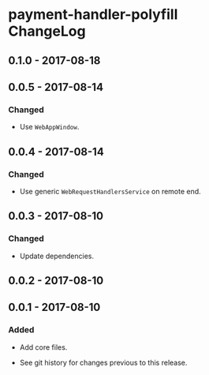 # payment-handler-polyfill ChangeLog

## 0.1.0 - 2017-08-18

## 0.0.5 - 2017-08-14

### Changed
- Use `WebAppWindow`.

## 0.0.4 - 2017-08-14

### Changed
- Use generic `WebRequestHandlersService` on remote end.

## 0.0.3 - 2017-08-10

### Changed
- Update dependencies.

## 0.0.2 - 2017-08-10

## 0.0.1 - 2017-08-10

### Added
- Add core files.

- See git history for changes previous to this release.
